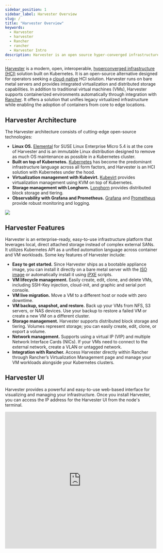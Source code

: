 ```yaml
---
sidebar_position: 1
sidebar_label: Harvester Overview
slug: /
title: "Harvester Overview"
keywords:
  - Harvester
  - harvester
  - Rancher
  - rancher
  - Harvester Intro
description: Harvester is an open source hyper-converged infrastructure (HCI) software built on Kubernetes. It is an open source alternative to vSphere and Nutanix.
---
```


<head>
  <link rel="canonical" href="https://docs.harvesterhci.io/v1.3"/>
</head>

[Harvester](https://harvesterhci.io/) is a modern, open, interoperable, [hyperconverged infrastructure (HCI)](https://en.wikipedia.org/wiki/Hyper-converged_infrastructure) solution built on Kubernetes. It is an open-source alternative designed for operators seeking a [cloud-native](https://about.gitlab.com/topics/cloud-native/) HCI solution. Harvester runs on bare metal servers and provides integrated virtualization and distributed storage capabilities. In addition to traditional virtual machines (VMs), Harvester supports containerized environments automatically through integration with [Rancher](https://ranchermanager.docs.rancher.com/integrations-in-rancher/harvester). It offers a solution that unifies legacy virtualized infrastructure while enabling the adoption of containers from core to edge locations.

## Harvester Architecture

The Harvester architecture consists of cutting-edge open-source technologies:
- **Linux OS.** [Elemental](https://github.com/rancher/elemental-toolkit) for SUSE Linux Enterprise Micro 5.4 is at the core of Harvester and is an immutable Linux distribution designed to remove as much OS maintenance as possible in a Kubernetes cluster. 
- **Built on top of Kubernetes.** [Kubernetes](https://kubernetes.io/) has become the predominant infrastructure language across all form factors, and Harvester is an HCI solution with Kubernetes under the hood.
- **Virtualization management with Kubevirt.** [Kubevirt](https://kubevirt.io/) provides virtualization management using KVM on top of Kubernetes.
- **Storage management with Longhorn.** [Longhorn](https://longhorn.io/) provides distributed block storage and tiering.
- **Observability with Grafana and Prometheus.** [Grafana](https://grafana.com/) and [Prometheus](https://prometheus.io/) provide robust monitoring and logging.

![](/img/v1.2/architecture.svg)

## Harvester Features

Harvester is an enterprise-ready, easy-to-use infrastructure platform that leverages local, direct attached storage instead of complex external SANs. It utilizes Kubernetes API as a unified automation language across container and VM workloads. Some key features of Harvester include:
- **Easy to get started.** Since Harvester ships as a bootable appliance image, you can install it directly on a bare metal server with the [ISO image](https://github.com/harvester/harvester/releases) or automatically install it using [iPXE](./install/pxe-boot-install.md) scripts.
- **VM lifecycle management.** Easily create, edit, clone, and delete VMs, including SSH-Key injection, cloud-init, and graphic and serial port console.
- **VM live migration.** Move a VM to a different host or node with zero downtime.
- **VM backup, snapshot, and restore.** Back up your VMs from NFS, S3 servers, or NAS devices. Use your backup to restore a failed VM or create a new VM on a different cluster.
- **Storage management.** Harvester supports distributed block storage and tiering. Volumes represent storage; you can easily create, edit, clone, or export a volume.
- **Network management.** Supports using a virtual IP (VIP) and multiple Network Interface Cards (NICs). If your VMs need to connect to the external network, create a VLAN or untagged network.
- **Integration with Rancher.** Access Harvester directly within Rancher through Rancher’s Virtualization Management page and manage your VM workloads alongside your Kubernetes clusters.

## Harvester UI

Harvester provides a powerful and easy-to-use web-based interface for visualizing and managing your infrastructure. Once you install Harvester, you can access the IP address for the Harvester UI from the node's terminal.

<div class="text-center">
   <iframe width="99%" height="450" src="https://www.youtube.com/embed/Ngsk7m6NYf4" title="YouTube video player" frameborder="0" allow="accelerometer; autoplay; clipboard-write; encrypted-media; gyroscope; picture-in-picture" allowfullscreen></iframe>
</div>
